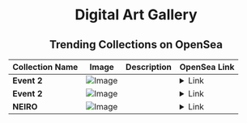 <div align="center">

# Digital Art Gallery

## Trending Collections on OpenSea

| Collection Name                       | Image                                                                                     | Description                       | OpenSea Link                                                                                          |
|---------------------------------------|-------------------------------------------------------------------------------------------|-----------------------------------|--------------------------------------------------------------------------------------------------------|
| **Event 2** | ![Image](https://i.seadn.io/s/raw/files/20ac66a2146d22b8084ced167cd3cd5a.jpg?w=500&auto=format?w=200&auto=format) |  | <details><summary>Link</summary>[Event 2](https://opensea.io/collection/event-2-21710)</details> |
| **Event 2** | ![Image](https://i.seadn.io/s/raw/files/20ac66a2146d22b8084ced167cd3cd5a.jpg?w=500&auto=format?w=200&auto=format) |  | <details><summary>Link</summary>[Event 2](https://opensea.io/collection/event-2-21709)</details> |
| **NEIRO** | ![Image](https://i.seadn.io/s/raw/files/ff7dbcbcd94a79fa5e731862a1d870c3.webp?w=500&auto=format?w=200&auto=format) |  | <details><summary>Link</summary>[NEIRO](https://opensea.io/collection/neiro-22)</details> |

</div>